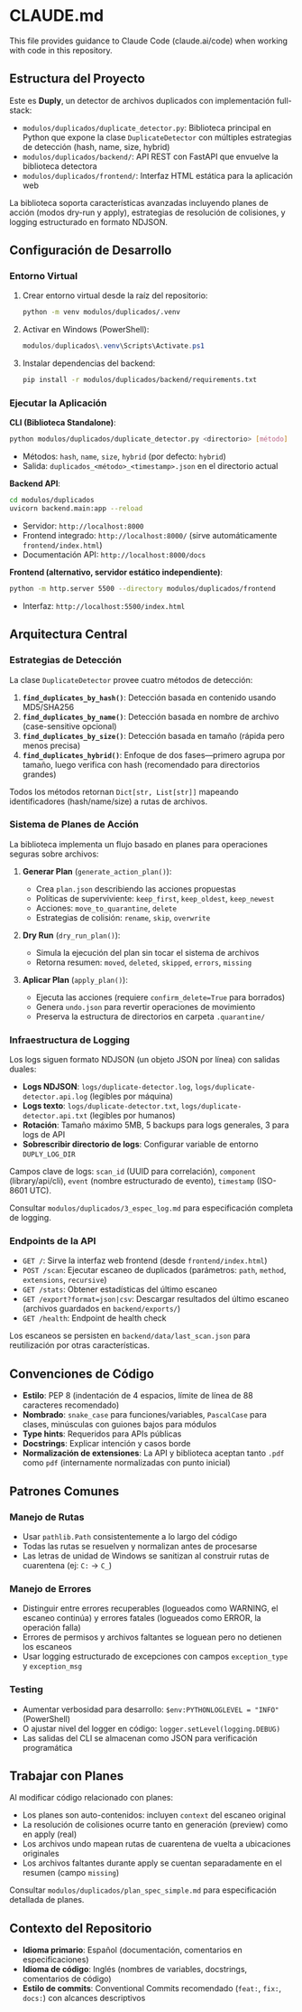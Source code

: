 # CLAUDE.md

This file provides guidance to Claude Code (claude.ai/code) when working with code in this repository.

## Estructura del Proyecto

Este es **Duply**, un detector de archivos duplicados con implementación full-stack:

- `modulos/duplicados/duplicate_detector.py`: Biblioteca principal en Python que expone la clase `DuplicateDetector` con múltiples estrategias de detección (hash, name, size, hybrid)
- `modulos/duplicados/backend/`: API REST con FastAPI que envuelve la biblioteca detectora
- `modulos/duplicados/frontend/`: Interfaz HTML estática para la aplicación web

La biblioteca soporta características avanzadas incluyendo planes de acción (modos dry-run y apply), estrategias de resolución de colisiones, y logging estructurado en formato NDJSON.

## Configuración de Desarrollo

### Entorno Virtual

1. Crear entorno virtual desde la raíz del repositorio:

   ```bash
   python -m venv modulos/duplicados/.venv
   ```

2. Activar en Windows (PowerShell):

   ```powershell
   modulos/duplicados\.venv\Scripts\Activate.ps1
   ```

3. Instalar dependencias del backend:

   ```bash
   pip install -r modulos/duplicados/backend/requirements.txt
   ```

### Ejecutar la Aplicación

**CLI (Biblioteca Standalone)**:

```bash
python modulos/duplicados/duplicate_detector.py <directorio> [método]
```

- Métodos: `hash`, `name`, `size`, `hybrid` (por defecto: `hybrid`)
- Salida: `duplicados_<método>_<timestamp>.json` en el directorio actual

**Backend API**:
```bash
cd modulos/duplicados
uvicorn backend.main:app --reload
```
- Servidor: `http://localhost:8000`
- Frontend integrado: `http://localhost:8000/` (sirve automáticamente `frontend/index.html`)
- Documentación API: `http://localhost:8000/docs`

**Frontend (alternativo, servidor estático independiente)**:
```bash
python -m http.server 5500 --directory modulos/duplicados/frontend
```
- Interfaz: `http://localhost:5500/index.html`

## Arquitectura Central

### Estrategias de Detección

La clase `DuplicateDetector` provee cuatro métodos de detección:

1. **`find_duplicates_by_hash()`**: Detección basada en contenido usando MD5/SHA256
2. **`find_duplicates_by_name()`**: Detección basada en nombre de archivo (case-sensitive opcional)
3. **`find_duplicates_by_size()`**: Detección basada en tamaño (rápida pero menos precisa)
4. **`find_duplicates_hybrid()`**: Enfoque de dos fases—primero agrupa por tamaño, luego verifica con hash (recomendado para directorios grandes)

Todos los métodos retornan `Dict[str, List[str]]` mapeando identificadores (hash/name/size) a rutas de archivos.

### Sistema de Planes de Acción

La biblioteca implementa un flujo basado en planes para operaciones seguras sobre archivos:

1. **Generar Plan** (`generate_action_plan()`):
   - Crea `plan.json` describiendo las acciones propuestas
   - Políticas de superviviente: `keep_first`, `keep_oldest`, `keep_newest`
   - Acciones: `move_to_quarantine`, `delete`
   - Estrategias de colisión: `rename`, `skip`, `overwrite`

2. **Dry Run** (`dry_run_plan()`):
   - Simula la ejecución del plan sin tocar el sistema de archivos
   - Retorna resumen: `moved`, `deleted`, `skipped`, `errors`, `missing`

3. **Aplicar Plan** (`apply_plan()`):
   - Ejecuta las acciones (requiere `confirm_delete=True` para borrados)
   - Genera `undo.json` para revertir operaciones de movimiento
   - Preserva la estructura de directorios en carpeta `.quarantine/`

### Infraestructura de Logging

Los logs siguen formato NDJSON (un objeto JSON por línea) con salidas duales:

- **Logs NDJSON**: `logs/duplicate-detector.log`, `logs/duplicate-detector.api.log` (legibles por máquina)
- **Logs texto**: `logs/duplicate-detector.txt`, `logs/duplicate-detector.api.txt` (legibles por humanos)
- **Rotación**: Tamaño máximo 5MB, 5 backups para logs generales, 3 para logs de API
- **Sobrescribir directorio de logs**: Configurar variable de entorno `DUPLY_LOG_DIR`

Campos clave de logs: `scan_id` (UUID para correlación), `component` (library/api/cli), `event` (nombre estructurado de evento), `timestamp` (ISO-8601 UTC).

Consultar `modulos/duplicados/3_espec_log.md` para especificación completa de logging.

### Endpoints de la API

- `GET /`: Sirve la interfaz web frontend (desde `frontend/index.html`)
- `POST /scan`: Ejecutar escaneo de duplicados (parámetros: `path`, `method`, `extensions`, `recursive`)
- `GET /stats`: Obtener estadísticas del último escaneo
- `GET /export?format=json|csv`: Descargar resultados del último escaneo (archivos guardados en `backend/exports/`)
- `GET /health`: Endpoint de health check

Los escaneos se persisten en `backend/data/last_scan.json` para reutilización por otras características.

## Convenciones de Código

- **Estilo**: PEP 8 (indentación de 4 espacios, límite de línea de 88 caracteres recomendado)
- **Nombrado**: `snake_case` para funciones/variables, `PascalCase` para clases, minúsculas con guiones bajos para módulos
- **Type hints**: Requeridos para APIs públicas
- **Docstrings**: Explicar intención y casos borde
- **Normalización de extensiones**: La API y biblioteca aceptan tanto `.pdf` como `pdf` (internamente normalizadas con punto inicial)

## Patrones Comunes

### Manejo de Rutas
- Usar `pathlib.Path` consistentemente a lo largo del código
- Todas las rutas se resuelven y normalizan antes de procesarse
- Las letras de unidad de Windows se sanitizan al construir rutas de cuarentena (ej: `C:` → `C_`)

### Manejo de Errores
- Distinguir entre errores recuperables (logueados como WARNING, el escaneo continúa) y errores fatales (logueados como ERROR, la operación falla)
- Errores de permisos y archivos faltantes se loguean pero no detienen los escaneos
- Usar logging estructurado de excepciones con campos `exception_type` y `exception_msg`

### Testing
- Aumentar verbosidad para desarrollo: `$env:PYTHONLOGLEVEL = "INFO"` (PowerShell)
- O ajustar nivel del logger en código: `logger.setLevel(logging.DEBUG)`
- Las salidas del CLI se almacenan como JSON para verificación programática

## Trabajar con Planes

Al modificar código relacionado con planes:
- Los planes son auto-contenidos: incluyen `context` del escaneo original
- La resolución de colisiones ocurre tanto en generación (preview) como en apply (real)
- Los archivos undo mapean rutas de cuarentena de vuelta a ubicaciones originales
- Los archivos faltantes durante apply se cuentan separadamente en el resumen (campo `missing`)

Consultar `modulos/duplicados/plan_spec_simple.md` para especificación detallada de planes.

## Contexto del Repositorio

- **Idioma primario**: Español (documentación, comentarios en especificaciones)
- **Idioma de código**: Inglés (nombres de variables, docstrings, comentarios de código)
- **Estilo de commits**: Conventional Commits recomendado (`feat:`, `fix:`, `docs:`) con alcances descriptivos
